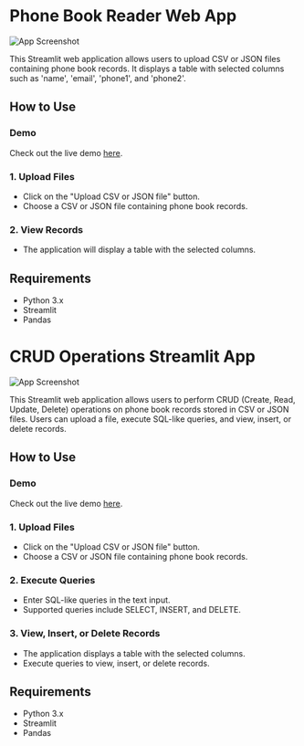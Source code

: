 # Phone Book Reader Web App

![App Screenshot](screenshot.png)

This Streamlit web application allows users to upload CSV or JSON files containing phone book records. It displays a table with selected columns such as 'name', 'email', 'phone1', and 'phone2'.

## How to Use

### Demo
Check out the live demo [here](https://vengageaitasks-mm7b3vhhqsscgzsf5kur7k.streamlit.app/).

### 1. Upload Files
- Click on the "Upload CSV or JSON file" button.
- Choose a CSV or JSON file containing phone book records.

### 2. View Records
- The application will display a table with the selected columns.

## Requirements

- Python 3.x
- Streamlit
- Pandas



# CRUD Operations Streamlit App

![App Screenshot](screenshot.png)

This Streamlit web application allows users to perform CRUD (Create, Read, Update, Delete) operations on phone book records stored in CSV or JSON files. Users can upload a file, execute SQL-like queries, and view, insert, or delete records.

## How to Use

### Demo
Check out the live demo [here](https://vengageaitasks-wqbfkrlgjl4wvhfyuzrdjw.streamlit.app/).

### 1. Upload Files
- Click on the "Upload CSV or JSON file" button.
- Choose a CSV or JSON file containing phone book records.

### 2. Execute Queries
- Enter SQL-like queries in the text input.
- Supported queries include SELECT, INSERT, and DELETE.

### 3. View, Insert, or Delete Records
- The application displays a table with the selected columns.
- Execute queries to view, insert, or delete records.

## Requirements

- Python 3.x
- Streamlit
- Pandas
